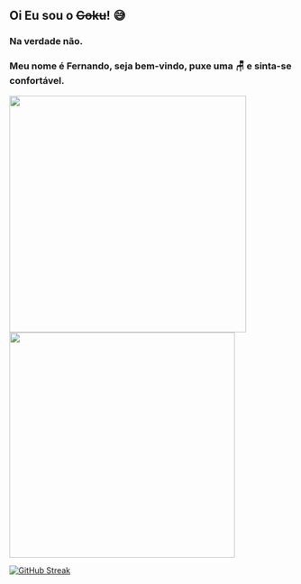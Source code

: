 ## Oi Eu sou o <s>Goku</s>! :sweat_smile:
### Na verdade não.
### Meu nome é Fernando, seja bem-vindo, puxe uma :chair: e sinta-se confortável.

<div>
<a href="https://github.com/fmossatto">
<img width="420em" src="https://github-readme-stats.vercel.app/api/top-langs/?username=fmossatto&layout=compact&langs_count=7&theme=tokyonight"/>
<img width="400em" src="https://github-readme-stats.vercel.app/api?username=fmossatto&show_icons=true&theme=tokyonight&include_all_commits=true&count_private=true"/>
</div>
  
[![GitHub Streak](https://github-readme-streak-stats.herokuapp.com?user=fmossatto&theme=tokyonight)](https://git.io/streak-stats)

<!--
**fmossatto/fmossatto** is a ✨ _special_ ✨ repository because its `README.md` (this file) appears on your GitHub profile.

Here are some ideas to get you started:

- 🔭 I’m currently working on ...
- 🌱 I’m currently learning ...
- 👯 I’m looking to collaborate on ...
- 🤔 I’m looking for help with ...
- 💬 Ask me about ...
- 📫 How to reach me: ...
- 😄 Pronouns: ...
- ⚡ Fun fact: ...
-->

